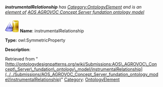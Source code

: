 ___instrumentalRelationship__ has [Category:OntologyElement](../../Category/OntologyElement "Category:OntologyElement") and is an [element of](../../Property/ElementOf "Property:ElementOf") [AOS AGROVOC Concept Server fundation ontology model](../../Submissions/AOS_AGROVOC_Concept_Server_fundation_ontology_model "Submissions:AOS AGROVOC Concept Server fundation ontology model")_


  




[![ObjectProperty](../../images/thumb/c/c3/ObjectProperty.gif/45px-ObjectProperty.gif)](../../Image/ObjectProperty.gif "ObjectProperty")
__Name__: instrumentalRelationship 


__Type:__ owl:SymmetricProperty 


__Description__: 





Retrieved from "[http://ontologydesignpatterns.org/wiki/Submissions:AOS\_AGROVOC\_Concept\_Server\_fundation\_ontology\_model/instrumentalRelationship](../../Submissions/AOS_AGROVOC_Concept_Server_fundation_ontology_model/instrumentalRelationship)"
 [Category](http://ontologydesignpatterns.org/wiki/Special:Categories "Special:Categories"): [OntologyElement](../../Category/OntologyElement "Category:OntologyElement")